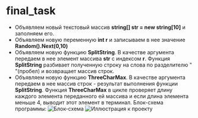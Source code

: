 
# final_task
* Объявляем новый текстовый массив **string[] str = new string[10]** и заполняем его.
* Объявляем новую переменную **int r** и записываем в нее значение **Random().Next(0,10)**
* Объявляем новую функцию **SplitString**. В качестве аргумента передаем в нее элемент массива **str** с индексом **r**.
Функция **SplitString** разбивает полученную строку на слова по разделителю " "(пробел) и возвращает массив строк.
* Объявляем новую функцию **ThreeCharMax**. В качестве аргумента передаем в нее массив строк - результат выполнения функции **SplitString**.
Функция **ThreeCharMax** в цикле проверяет длину каждого элемента переданного ей массива и если длина элемента меньше 4, выводит этот элемент в терминал.
Блок-схема программы: ![Блок-схема](https://cloud.mail.ru/public/XTQ8/4PmaA5rtN)
![Иллюстрация к проекту](https://github.com/AlexeyZ88/final_task/main/ЗадачаN.png)
